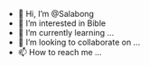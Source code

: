 - 👋 Hi, I’m @Salabong
- 👀 I’m interested in Bible 
- 🌱 I’m currently learning ...
- 💞️ I’m looking to collaborate on ...
- 📫 How to reach me ...

<!---
Salabong/Salabong is a ✨ special ✨ repository because its `README.md` (this file) appears on your GitHub profile.
You can click the Preview link to take a look at your changes.
--->
